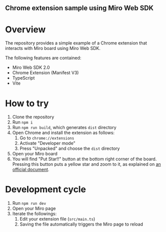Chrome extension sample using Miro Web SDK
--

# Overview
The repository provides a simple example of a Chrome extension
that interacts with Miro board using Miro Web SDK.

The following features are contained:
- Miro Web SDK 2.0
- Chrome Extension (Manifest V3)
- TypeScript
- Vite

# How to try
1. Clone the repository
1. Run `npm i`
1. Run `npm run build`, which generates `dist` directory
1. Open Chrome and install the extension as follows:
    1. Go to `chrome://extensions`
    1. Activate "Developer mode"
    1. Press "Unpacked" and choose the `dist` directory
1. Open your Miro board
1. You will find "Put Star!!" button at the bottom right corner of the board. Pressing this button puts a yellow star and zoom to it,
as explained on [an official document](https://developers.miro.com/docs/try-out-the-web-sdk).

# Development cycle
1. Run `npm run dev`
1. Open your Miro page
1. Iterate the followings:
    1. Edit your extension file (`src/main.ts`)
    1. Saving the file automatically triggers the Miro page to reload
